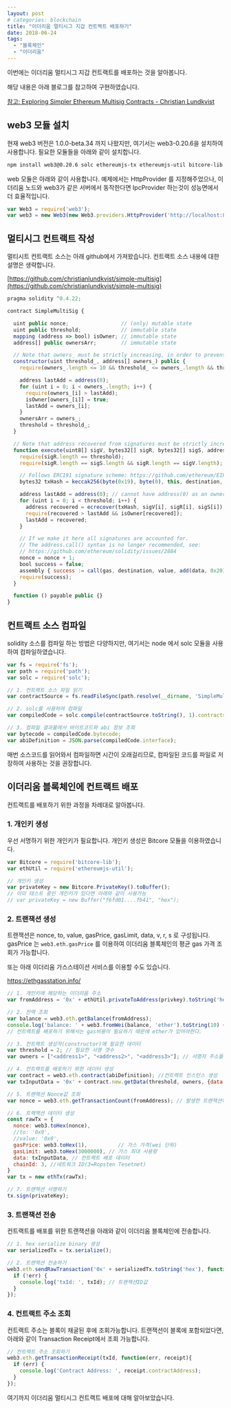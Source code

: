 ```yaml
---
layout: post
# categories: blockchain
title: "이더리움 멀티시그 지갑 컨트랙트 배포하기"
date: 2018-06-24
tags:
  - "블록체인"
  - "이더리움"
---
```


이번에는 이더리움 멀티시그 지갑 컨트랙트를 배포하는 것을 알아봅니다. 

해당 내용은 아래 블로그를 참고하여 구현하였습니다.

[참고: Exploring Simpler Ethereum Multisig Contracts - Christian Lundkvist](https://medium.com/@ChrisLundkvist/exploring-simpler-ethereum-multisig-contracts-b71020c19037)



## web3 모듈 설치

현재 web3 버전은 1.0.0-beta.34 까지 나왔지만, 여기서는 web3-0.20.6을 설치하여 사용합니다. 필요한 모듈들을 아래와 같이 설치합니다.

```bash
npm install web3@0.20.6 solc ethereumjs-tx ethereumjs-util bitcore-lib
```

web 모듈은 아래와 같이 사용합니다. 예제에서는 HttpProvider 를 지정해주었으나, 이더리움 노드와 web3가 같은 서버에서 동작한다면 IpcProvider 하는것이 성능면에서 더 효율적입니다.

```javascript
var Web3 = require('web3');
var web3 = new Web3(new Web3.providers.HttpProvider('http://localhost:8551'));
```



## 멀티시그 컨트랙트 작성

멀티시트 컨트랙트 소스는 아래 github에서 가져왔습니다. 컨트랙트 소스 내용에 대한 설명은 생략합니다.

[https://github.com/christianlundkvist/simple-multisig](https://github.com/christianlundkvist/simple-multisig)

```javascript
pragma solidity ^0.4.22;

contract SimpleMultiSig {

  uint public nonce;                 // (only) mutable state
  uint public threshold;             // immutable state
  mapping (address => bool) isOwner; // immutable state
  address[] public ownersArr;        // immutable state

  // Note that owners_ must be strictly increasing, in order to prevent duplicates
  constructor(uint threshold_, address[] owners_) public {
    require(owners_.length <= 10 && threshold_ <= owners_.length && threshold_ >= 0);

    address lastAdd = address(0); 
    for (uint i = 0; i < owners_.length; i++) {
      require(owners_[i] > lastAdd);
      isOwner[owners_[i]] = true;
      lastAdd = owners_[i];
    }
    ownersArr = owners_;
    threshold = threshold_;
  }

  // Note that address recovered from signatures must be strictly increasing, in order to prevent duplicates
  function execute(uint8[] sigV, bytes32[] sigR, bytes32[] sigS, address destination, uint value, bytes data) public {
    require(sigR.length == threshold);
    require(sigR.length == sigS.length && sigR.length == sigV.length);

    // Follows ERC191 signature scheme: https://github.com/ethereum/EIPs/issues/191
    bytes32 txHash = keccak256(byte(0x19), byte(0), this, destination, value, data, nonce);

    address lastAdd = address(0); // cannot have address(0) as an owner
    for (uint i = 0; i < threshold; i++) {
      address recovered = ecrecover(txHash, sigV[i], sigR[i], sigS[i]);
      require(recovered > lastAdd && isOwner[recovered]);
      lastAdd = recovered;
    }

    // If we make it here all signatures are accounted for.
    // The address.call() syntax is no longer recommended, see:
    // https://github.com/ethereum/solidity/issues/2884
    nonce = nonce + 1;
    bool success = false;
    assembly { success := call(gas, destination, value, add(data, 0x20), mload(data), 0, 0) }
    require(success);
  }

  function () payable public {}
}
```



## 컨트랙트 소스 컴파일

solidity 소스를 컴파일 하는 방법은 다양하지만, 여기서는 node 에서 solc 모듈을 사용하여 컴파일하였습니다.

```javascript
var fs = require('fs');
var path = require('path');
var solc = require('solc');

// 1. 컨트랙트 소스 파일 읽기
var contractSource = fs.readFileSync(path.resolve(__dirname, 'SimpleMultiSig.sol'), 'utf8');

// 2. solc를 사용하여 컴파일
var compiledCode = solc.compile(contractSource.toString(), 1).contracts[':SimpleMultiSig'];

// 3. 컴파일 결과물에서 바이트코드와 abi 정보 조회
var bytecode = compiledCode.bytecode;
var abiDefinition = JSON.parse(compiledCode.interface);
```

매번 소스코드를 읽어와서 컴파일하면 시간이 오래걸리므로, 컴파일된 코드를 파일로 저장하여 사용하는 것을 권장합니다.



## 이더리움 블록체인에 컨트랙트 배포

컨트랙트를 배포하기 위한 과정을 차례대로 알아봅니다.



### 1. 개인키 생성

우선 서명하기 위한 개인키가 필요합니다. 개인키 생성은 Bitcore 모듈을 이용하였습니다.

```javascript
var Bitcore = require('bitcore-lib');
var ethUtil = require('ethereumjs-util');

// 개인키 생성
var privateKey = new Bitcore.PrivateKey().toBuffer(); 
// 이미 테스트 중인 개인키가 있다면 아래와 같이 사용가능
// var privateKey = new Buffer("f6fd01....fb41", "hex"); 
```

### 2. 트랜잭션 생성

트랜잭션은 nonce, to, value, gasPrice, gasLimit, data, v, r, s 로 구성됩니다. gasPrice 는 `web3.eth.gasPrice` 를 이용하여 이더리움 블록체인의 평균 gas 가격 조회가 가능합니다. 

또는 아래 이더리움 가스스테이션 서비스를 이용할 수도 있습니다.

https://ethgasstation.info/

```javascript
// 1. 개인키에 해당하는 이더리움 주소
var fromAddress = '0x' + ethUtil.privateToAddress(privkey).toString('hex');  

// 2. 잔액 조회
var balance = web3.eth.getBalance(fromAddress);
console.log('balance: ' + web3.fromWei(balance, 'ether').toString(10) + ' ETH');
// 컨트랙트를 배포하기 위해서는 gas비용이 필요하기 때문에 ether가 있어야한다.

// 3. 컨트랙트 생성자(constructor)에 필요한 데이터
var threshold = 2; // 필요한 서명 갯수
var owners = ["<address1>", "<address2>", "<address3>"]; // 서명자 주소들

// 4. 컨트랙트를 배포하기 위한 데이터 생성
var contract = web3.eth.contract(abiDefinition); //컨트랙트 인스턴스 생성
var txInputData = '0x' + contract.new.getData(threshold, owners, {data: bytecode});

// 5. 트랜잭션 Nonce값 조회
var nonce = web3.eth.getTransactionCount(fromAddress); // 발생한 트랜잭션이 없다면 0이 조회됨

// 6. 트랙잭션 데이터 생성
const rawTx = {
  nonce: web3.toHex(nonce),
  //to: '0x0',
  //value: '0x0',					
  gasPrice: web3.toHex(1), 			// 가스 가격(wei 단위)
  gasLimit: web3.toHex(3000000), // 가스 최대 사용량
  data: txInputData, // 컨트랙트 배포 데이터                   
  chainId: 3, //네트워크 ID(3=Ropsten Tesetnet)
}
var tx = new ethTx(rawTx);

// 7. 트랜잭션 서명하기
tx.sign(privateKey);
```

### 3. 트랜잭션 전송

컨트랙트를 배포를 위한 트랜잭션을 아래와 같이 이더리움 블록체인에 전송합니다.

```javascript
// 1. hex serialize binary 생성
var serializedTx = tx.serialize(); 

// 2. 트랜잭션 전송하기
web3.eth.sendRawTransaction('0x' + serializedTx.toString('hex'), function(err, txId) {
  if (!err) {
    console.log('txId: ', txId); // 트랜잭션ID값
  }
});
```

### 4. 컨트랙트 주소 조회

컨트랙트 주소는 블록이 채굴된 후에 조회가능합니다. 트랜잭션이 블록에 포함되었다면, 아래와 같이 Transaction Receipt에서 조회 가능합니다.

```javascript
// 컨트랙트 주소 조회하기
web3.eth.getTransactionReceipt(txId, function(err, receipt){
  if (err) {
    console.log('Contract Address: ', receipt.contractAddress);
  }
});
```



여기까지 이더리움 멀티시그 컨트랙트 배포에 대해 알아보았습니다.
